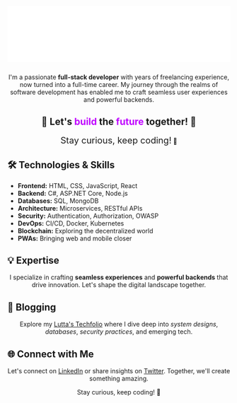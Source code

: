 <!-- Header -->
<h1 align="center">
  
  <img src="header.svg">
</h1>

</h1>

<p align="center">
  I'm a passionate <strong>full-stack developer</strong> with years of freelancing experience, now turned into a full-time career. My journey through the realms of software development has enabled me to craft seamless user experiences and powerful backends.
</p>

<!-- Animated Section -->
<h2 align="center">
  🚀 Let's <span style="color:#BF00FF;">build</span> the <span style="color:#BF00FF;">future</span> together! 🌟
</h2>

<p align="center">
  <span style="font-size:20px;">Stay curious, keep coding!</span> 🌈
</p>

<!-- Technology Stack -->
## 🛠️ Technologies & Skills

- **Frontend:** HTML, CSS, JavaScript, React
- **Backend:** C#, ASP.NET Core, Node.js
- **Databases:** SQL, MongoDB
- **Architecture:** Microservices, RESTful APIs
- **Security:** Authentication, Authorization, OWASP
- **DevOps:** CI/CD, Docker, Kubernetes
- **Blockchain:** Exploring the decentralized world
- **PWAs:** Bringing web and mobile closer

<!-- Expertise -->
## 💡 Expertise

<p align="center">
  I specialize in crafting <strong>seamless experiences</strong> and <strong>powerful backends</strong> that drive innovation. Let's shape the digital landscape together.
</p>

<!-- Blogging -->
## 📝 Blogging

<p align="center">
  Explore my <a href="https://reagan27.github.io/Reagan-DevPortfolio/">Lutta's Techfolio</a> where I dive deep into <em>system designs</em>, <em>databases</em>, <em>security practices</em>, and emerging tech.
</p>

<!-- Connect with Me -->
## 🌐 Connect with Me

<p align="center">
  Let's connect on <a href="https://www.linkedin.com/in/reagan-lutta-115919211/">LinkedIn</a> or share insights on <a href="https://twitter.com/LuttaMd">Twitter</a>. Together, we'll create something amazing.
</p>

<p align="center">
  Stay curious, keep coding! 🚀
</p>
